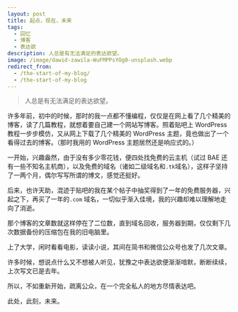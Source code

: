 ```yaml
---
layout: post
title: 起点，现在，未来
tags:
  - 回忆
  - 博客
  - 表达欲
description: 人总是有无法满足的表达欲望。
image: /image/dawid-zawila-WuFMPPsYOg0-unsplash.webp
redirect_from:
  - /the-start-of-my-blog/
  - /the-start-of-my-blog
---
```


> 人总是有无法满足的表达欲望。

许多年前，初中的时候，那时的我一点都不懂编程，仅仅是在网上看了几个精美的博客，读了几篇教程，就想着要自己建一个网站写博客。照着贴吧上 WordPress 教程一步步模仿，又从网上下载了几个精美的 WordPress 主题，竟也做出了一个看得过去的博客。（那时我用的 WordPress 主题居然还是响应式的。）

一开始，兴趣盎然，由于没有多少零花钱，便四处找免费的云主机（试过 BAE 还有一些不知名主机商），以及免费的域名（诸如二级域名和`.tk`域名），这样子坚持了一两个月，偶尔写写所谓的博文，感觉还挺好。

后来，也许天助，混迹于贴吧的我在某个帖子中抽奖得到了一年的免费服务器，兴起之下，再买了一年的`.com` 域名，一切似乎渐入佳境，我的兴趣却难以理解地走向了消逝。

那个博客的文章数就这样停在了二位数，直到域名回收，服务器到期，仅仅剩下几次数据备份的压缩包在我的旧电脑里。

上了大学，闲时看看电影，读读小说，其间在简书和微信公众号也发了几次文章。

许多时候，想说点什么又不想被人听见，犹豫之中表达欲便渐渐喑默，断断续续，上次写文已是去年。

所以，不如重新开始，疏离公众，在一个完全私人的地方尽情表达吧。

此处，此刻，未来。
